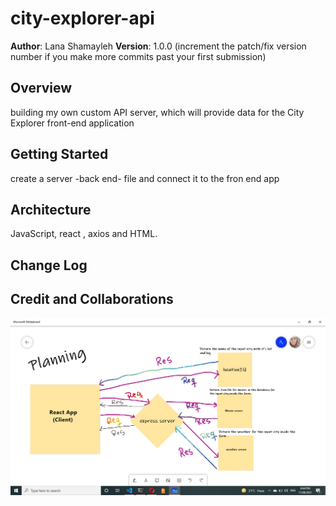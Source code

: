# city-explorer-api

**Author**: Lana Shamayleh
**Version**: 1.0.0 (increment the patch/fix version number if you make more commits past your first submission)

## Overview

building my own custom API server, which will provide data for the City Explorer front-end application

## Getting Started

create a server -back end- file and connect it to the fron end app

## Architecture
<!-- Provide a detailed description of the application design. What technologies (languages, libraries, etc) you're using, and any other relevant design information. -->
JavaScript, react , axios and HTML.

## Change Log

<!-- Use this area to document the iterative changes made to your application as each feature is successfully implemented. Use time stamps. Here's an example:

01-01-2001 4:59pm - Application now has a fully-functional express server, with a GET route for the location resource. -->

## Credit and Collaborations
<!-- Give credit (and a link) to other people or resources that helped you build this application. -->

![Alt Text](pic1.png)
